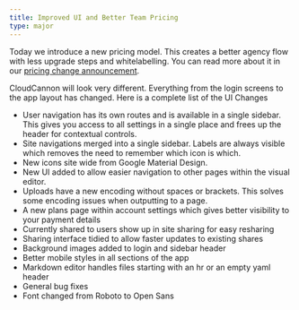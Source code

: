 ```yaml
---
title: Improved UI and Better Team Pricing
type: major
---
```

Today we introduce a new pricing model. This creates a better agency flow with less upgrade steps and whitelabelling. You can read more about it in our [pricing change announcement](http://cloudcannon.com/blog/).

CloudCannon will look very different. Everything from the login screens to the app layout has changed. Here is a complete list of the UI Changes

* User navigation has its own routes and is available in a single sidebar. This gives you access to all settings in a single place and frees up the header for contextual controls.
* Site navigations merged into a single sidebar. Labels are always visible which removes the need to remember which icon is which.
* New icons site wide from Google Material Design.
* New UI added to allow easier navigation to other pages within the visual editor.
* Uploads have a new encoding without spaces or brackets. This solves some encoding issues when outputting to a page.
* A new plans page within account settings which gives better visibility to your payment details
* Currently shared to users show up in site sharing for easy resharing
* Sharing interface tidied to allow faster updates to existing shares
* Background images added to login and sidebar header
* Better mobile styles in all sections of the app
* Markdown editor handles files starting with an hr or an empty yaml header
* General bug fixes
* Font changed from Roboto to Open Sans